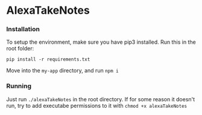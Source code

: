 # AlexaTakeNotes

### Installation 
To setup the environment, make sure you have pip3 installed. Run this in the root folder:

`pip install -r requirements.txt`

Move into the `my-app` directory, and run `npm i`

### Running

Just run `./alexaTakeNotes` in the root directory. If for some reason it doesn't run, try to add executabe permissions to it with `chmod +x alexaTakeNotes`